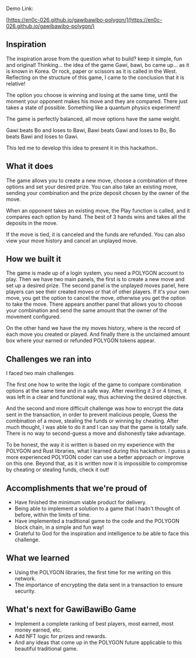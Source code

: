 
Demo Link:

[https://en0c-026.github.io/gawibawibo-polygon/](https://en0c-026.github.io/gawibawibo-polygon/)



## Inspiration

The inspiration arose from the question what to build? keep it simple, fun and original!
Thinking... the idea of ​​the game Gawi, bawi, bo came up... as it is known in Korea. Or rock, paper or scissors as it is called in the West.
Reflecting on the structure of this game, I came to the conclusion that it is relative!

The option you choose is winning and losing at the same time, until the moment your opponent makes his move and they are compared.
There just takes a state of possible. Something like a quantum physics experiment!

The game is perfectly balanced, all move options have the same weight.

Gawi beats Bo and loses to Bawi,
Bawi beats Gawi and loses to Bo,
Bo beats Bawi and loses to Gawi.

This led me to develop this idea to present it in this hackathon..

## What it does

The game allows you to create a new move, choose a combination of three options and set your desired prize.
You can also take an existing move, sending your combination and the prize deposit chosen by the owner of the move.

When an opponent takes an existing move, the Play function is called, and it compares each option by hand.
The best of 3 hands wins and takes all the deposits in the move.

If the move is tied, it is canceled and the funds are refunded.
You can also view your move history and cancel an unplayed move.

## How we built it

The game is made up of a login system, you need a POLYGON account to play.
Then we have two main panels, the first is to create a new move and set up a desired prize.
The second panel is the unplayed moves panel, here players can see their created moves or that of other players.
If it's your own move, you get the option to cancel the move, otherwise you get the option to take the move.
There appears another panel that allows you to choose your combination and send the same amount that the owner of the movement configured.

On the other hand we have the my moves history, where is the record of each move you created or played.
And finally there is the unclaimed amount box where your earned or refunded POLYGON tokens appear.

## Challenges we ran into

I faced two main challenges

The first one how to write the logic of the game to compare combination options at the same time and in a safe way.
After rewriting it 3 or 4 times, it was left in a clear and functional way, thus achieving the desired objective.

And the second and more difficult challenge was how to encrypt the data sent in the transaction, in order to prevent malicious people,
Guess the combination of a move, stealing the funds or winning by cheating.
After much thought, I was able to do it and I can say that the game is totally safe.
There is no way to second-guess a move and dishonestly take advantage.

To be honest, the way it is written is based on my experience with the POLYGON and Rust libraries, what I learned during this hackathon.
I guess a more experienced POLYGON coder can use a better approach or improve on this one.
Beyond that, as it is written now it is impossible to compromise by cheating or stealing funds, check it out!

## Accomplishments that we're proud of

- Have finished the minimum viable product for delivery.
- Being able to implement a solution to a game that I hadn't thought of before, within the limits of time.
- Have implemented a traditional game to the code and the POLYGON block chain, in a simple and fun way!
- Grateful to God for the inspiration and intelligence to be able to face this challenge.

## What we learned

- Using the POLYGON libraries, the first time for me writing on this network.
- The importance of encrypting the data sent in a transaction to ensure security.

## What's next for GawiBawiBo Game

- Implement a complete ranking of best players, most earned, most money earned, etc.
- Add NFT logic for prizes and rewards.
- And any ideas that come up in the POLYGON future applicable to this beautiful traditional game.
